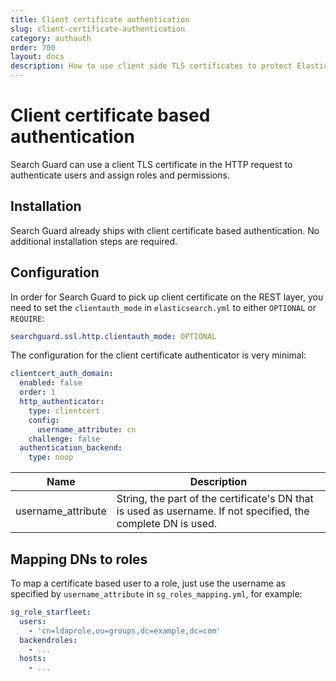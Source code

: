 ```yaml
---
title: Client certificate authentication
slug: client-certificate-authentication
category: authauth
order: 700
layout: docs
description: How to use client side TLS certificates to protect Elasticsearch against unauthorized access.
---
```

<!---
Copryight 2017 floragunn GmbH
-->

# Client certificate based authentication

Search Guard can use a client TLS certificate in the HTTP request to authenticate users and assign roles and permissions.

## Installation

Search Guard already ships with client certificate based authentication.  No additional installation steps are required.

## Configuration

In order for Search Guard to pick up client certificate on the REST layer, you need to set the `clientauth_mode` in `elasticsearch.yml` to either `OPTIONAL` or `REQUIRE`:

```yaml
searchguard.ssl.http.clientauth_mode: OPTIONAL
```

The configuration for the client certificate authenticator is very minimal:

```yaml
clientcert_auth_domain:
  enabled: false
  order: 1
  http_authenticator:
    type: clientcert
    config:
      username_attribute: cn
    challenge: false
  authentication_backend:
    type: noop
```

| Name | Description |
|---|---|
| username_attribute | String, the part of the certificate's DN that is used as username. If not specified, the complete DN is used.|

## Mapping DNs to roles

To map a certificate based user to a role, just use the username as specified by `username_attribute` in `sg_roles_mapping.yml`, for example:

```yaml
sg_role_starfleet:
  users:
    - 'cn=ldaprole,ou=groups,dc=example,dc=com'
  backendroles:
    - ...
  hosts:
    - ...
```